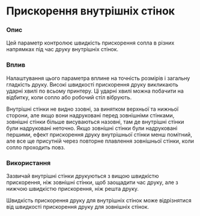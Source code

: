 Прискорення внутрішніх стінок
====

### **Опис**

Цей параметр контролює швидкість прискорення сопла в різних напрямках під час друку внутрішніх стінок.

### **Вплив**

Налаштування цього параметра вплине на точність розмірів і загальну гладкість друку. Високі швидкості прискорення друку викликають ударні хвилі по всьому принтеру. Ці ударні хвилі можна побачити на відбитку, коли сопло або робочий стіл вібрують.

Внутрішні стінки не видно ззовні, за винятком верхньої та нижньої сторони, але якщо вони надруковані перед зовнішніми стінками, зовнішні стінки більше висуваються назовні, там де внутрішні стінки були надруковані неточно. Якщо зовнішні стінки були надруковані першими, ефект прискорення друку внутрішньої стінки менш помітний, але все ще присутній через повторне плавлення зовнішньої стінки, коли сопло проходить повз.

### **Використання**

Зазвичай внутрішні стінки друкуються з вищою швидкістю прискорення, ніж зовнішні стінки, щоб заощадити час друку, але з нижчою швидкістю прискорення, ніж решта друку.

Швидкість прискорення друку для внутрішніх стінок може відрізнятися від швидкості прискорення друку для зовнішніх стінок.
